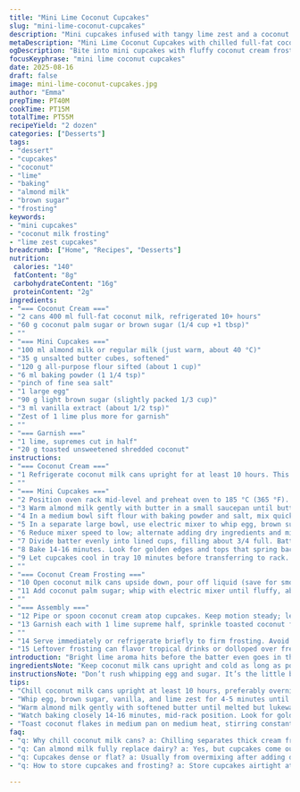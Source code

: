 ```yaml
---
title: "Mini Lime Coconut Cupcakes"
slug: "mini-lime-coconut-cupcakes"
description: "Mini cupcakes infused with tangy lime zest and a coconut cream frosting. Uses chilled full-fat coconut milk whipped until fluffy. Light, tender crumb with subtle sweetness balanced by fresh lime. Toasted coconut flakes add crunch. Egg and butter provide richness while fresh lime zest lifts the flavor. Adapted with almond milk and brown sugar for a deeper note. Bake until edges spring back; look for golden tops. Perfect for bite-sized treats or parties. Variations suggested for allergy swaps and quick fixes."
metaDescription: "Mini Lime Coconut Cupcakes with chilled full-fat coconut cream frosting, toasted coconut crunch, and bright lime zest. Bite-sized, tender crumb with subtle brown sugar depth."
ogDescription: "Bite into mini cupcakes with fluffy coconut cream frosting, toasted coconut, and fresh lime zest. Chilled coconut milk makes all the texture difference."
focusKeyphrase: "mini lime coconut cupcakes"
date: 2025-08-16
draft: false
image: mini-lime-coconut-cupcakes.jpg
author: "Emma"
prepTime: PT40M
cookTime: PT15M
totalTime: PT55M
recipeYield: "2 dozen"
categories: ["Desserts"]
tags:
- "dessert"
- "cupcakes"
- "coconut"
- "lime"
- "baking"
- "almond milk"
- "brown sugar"
- "frosting"
keywords:
- "mini cupcakes"
- "coconut milk frosting"
- "lime zest cupcakes"
breadcrumb: ["Home", "Recipes", "Desserts"]
nutrition: 
 calories: "140"
 fatContent: "8g"
 carbohydrateContent: "16g"
 proteinContent: "2g"
ingredients:
- "=== Coconut Cream ==="
- "2 cans 400 ml full-fat coconut milk, refrigerated 10+ hours"
- "60 g coconut palm sugar or brown sugar (1/4 cup +1 tbsp)"
- ""
- "=== Mini Cupcakes ==="
- "100 ml almond milk or regular milk (just warm, about 40 °C)"
- "35 g unsalted butter cubes, softened"
- "120 g all-purpose flour sifted (about 1 cup)"
- "6 ml baking powder (1 1/4 tsp)"
- "pinch of fine sea salt"
- "1 large egg"
- "90 g light brown sugar (slightly packed 1/3 cup)"
- "3 ml vanilla extract (about 1/2 tsp)"
- "Zest of 1 lime plus more for garnish"
- ""
- "=== Garnish ==="
- "1 lime, supremes cut in half"
- "20 g toasted unsweetened shredded coconut"
instructions:
- "=== Coconut Cream ==="
- "1 Refrigerate coconut milk cans upright for at least 10 hours. This separates thick cream from watery liquid. Keep cans cold until ready."
- ""
- "=== Mini Cupcakes ==="
- "2 Position oven rack mid-level and preheat oven to 185 °C (365 °F). Line a 24-cup mini muffin tray with paper liners."
- "3 Warm almond milk gently with butter in a small saucepan until butter melts fully. Let cool to lukewarm — avoid hot or cold, which breaks batter."
- "4 In a medium bowl sift flour with baking powder and salt, mix quickly to combine."
- "5 In a separate large bowl, use electric mixer to whip egg, brown sugar, vanilla, and lime zest until thick, pale, and doubled — around 4-5 minutes. Don't rush, this aeration is key for tender crumb."
- "6 Reduce mixer speed to low; alternate adding dry ingredients and milk mixture gradually. Stop once just blended. Overmixing means dense cupcakes."
- "7 Divide batter evenly into lined cups, filling about 3/4 full. Batter should be spoonable but not runny."
- "8 Bake 14-16 minutes. Look for golden edges and tops that spring back when touched. Insert toothpick; should come out clean without wet batter. Underbaking causes soggy centers."
- "9 Let cupcakes cool in tray 10 minutes before transferring to rack. Completely cool to avoid melting frosting later."
- ""
- "=== Coconut Cream Frosting ==="
- "10 Open coconut milk cans upside down, pour off liquid (save for smoothies or curries). Scoop out thick cream into chilled bowl."
- "11 Add coconut palm sugar; whip with electric mixer until fluffy, about 3-4 minutes. If not fluffing, re-chill and try again. Coconut cream acts like whipped cream but doesn’t hold peaks as long; best used fresh."
- ""
- "=== Assembly ==="
- "12 Pipe or spoon coconut cream atop cupcakes. Keep motion steady; let frosting reach cupcake edges but no overflow."
- "13 Garnish each with 1 lime supreme half, sprinkle toasted coconut flakes, and a tiny twist of lime zest for color and lift."
- ""
- "14 Serve immediately or refrigerate briefly to firm frosting. Avoid freezing — coconut cream texture suffers."
- "15 Leftover frosting can flavor tropical drinks or dolloped over fresh fruit."
introduction: "Bright lime aroma hits before the batter even goes in the oven. Tried cupcakes with coconut milk before but they never quite had that bounce—this time chilling cans 10 hours made all the difference. Coconut cream whipped like a cloud. Brown sugar gives darker notes; almond milk swaps nicely if dairy bothers. Zesting the lime early releases those oils, you’ll smell the kitchen wake up. Toasting coconut flakes crunches up the tropical vibe, contrast in textures. Watch for those delicate golden tops, not too brown or the lime loses freshness. Small size means baking minutes gain importance, keep an eye. Usually messy, piping frosting here shapes it fast, no fuss. Sweet, tart, creamy, bit of chew. Last batch vanished before I had a chance to snap a photo."
ingredientsNote: "Keep coconut milk cans upright and cold as long as possible to get the thick cream to rise and solidify on top—warm cans make you lose that. If you can only get lite or low-fat coconut milk, the cream won’t whip up well; better use full-fat for texture. Brown sugar replaces white to deepen flavor, also adding moisture. Regular milk swap to almond milk works but less fat, so cupcakes are a little lighter, less rich. Butter cubes soften faster if taken out 30 minutes ahead instead of melting fully—mixing cold butter ruins crumb. Use fresh lime zest for best oils, dried powder won’t cut it. Toast coconut flakes in pan over medium, stirring constantly; burnt coconut tastes bitter, so watch closely. For quick fix, coconut cream frosting works with powdered sugar instead of palm sugar but less caramel notes."
instructionsNote: "Don’t rush whipping egg and sugar. It’s the little bubbles that make everything tender and light. When folding in dry ingredients with milk, fold gently but completely; leftover streaks lead to inconsistent crumb. Muffin pans vary; know your oven’s hot spots by checking cupcakes early — rotate tray mid-bake if needed. Toothpick test better than clock strictly, especially in tight mini muffins. Cooling cupcakes fully before frosting prevents fat in coconut cream from melting away silky texture. Whipping coconut cream may take two tries—if soft liquid seeps out, refrigerate 10 minutes before retrying. Pipe frosting with a spoon if no piping bag present, just try swirl motion, no need for fancy. Garnish last to keep coconut crisp and lime fresh. Leftover coconut water freezes great for tropical cocktails or iced coffee additions."
tips:
- "Chill coconut milk cans upright at least 10 hours, preferably overnight. Cold helps cream rise and firm up; warm cans mean watery, hard to whip. Scoop only thick cream, discard or save watery liquid. If cream isn’t fluffy on first whip, re-chill and try again. Coconut cream doesn’t hold peaks long, best used immediately."
- "Whip egg, brown sugar, vanilla, and lime zest for 4-5 minutes until pale and doubled in volume. Key bubble formation breaks dense crumb risk. Don’t rush; feel the mixture thicken and soften aroma. Folding dry ingredients gently prevents streaks and uneven bake, overmixing collapses aeration. Batter should spoon thick but pour slowly."
- "Warm almond milk gently with softened butter until melted but lukewarm (around 40 °C). Too hot kills bubbles, too cold affects mixing. Butter cubes soften faster out 30 minutes — melting fully changes crumb texture. Almond milk reduces fat, lighter cupcakes but less richness than dairy milk variants."
- "Watch baking closely 14-16 minutes, mid-rack position. Look for golden edges, tops spring back lightly; toothpick should come out clean without wet batter. Mini muffins bake faster than standard size, oven hot spots can cause uneven rise—rotate tray midway if uneven coloring or sinking centers show. Cool fully before frosting."
- "Toast coconut flakes in medium pan on medium heat, stirring constantly. Stop just short of brown to avoid bitter notes. Use immediate garnish on frosted cupcakes for contrast in texture and fresh aroma. Leftover frosting good for tropical drinks or fresh fruit dollops; do not freeze coconut cream, texture suffers badly."
faq:
- "q: Why chill coconut milk cans? a: Chilling separates thick cream from watery part. Cold solidifies cream on top, easier to scoop. Warm cans mix liquid and cream, harder to whip. Re-chill if initial whipping fails. Full-fat needed; lite versions don’t whip well."
- "q: Can almond milk fully replace dairy? a: Yes, but cupcakes come out lighter, less rich. Butter adds some fat, helps texture. If allergy swap, expect crumb difference, but moisture stays good. Heat almond milk lukewarm for better mixing. Regular milk gives more tender bite."
- "q: Cupcakes dense or flat? a: Usually from overmixing after adding dry ingredients. Mix just to combine. Baking powder freshness matters. Egg sugar aeration step too short or too fast can cause dense crumb. Check oven temp with thermometer; too hot or cold causes inconsistencies."
- "q: How to store cupcakes and frosting? a: Store cupcakes airtight at room temp couple days. Coconut cream frosting best refrigerated, firm but not rock hard. Avoid freezing frosting, it breaks texture. Leftovers re-whip possible but less fluffy. Frost cupcakes just before serving for best mouthfeel."

---
```

